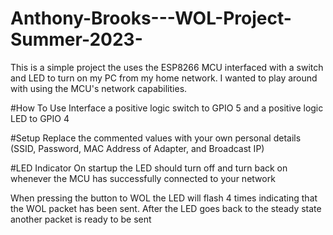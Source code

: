 # Anthony-Brooks---WOL-Project-Summer-2023-
This is a simple project the uses the ESP8266 MCU interfaced with a switch and LED to turn on my PC from my home network. I wanted to play around with using the MCU's network capabilities. 


#How To Use
Interface a positive logic switch to GPIO 5 and a positive logic LED to GPIO 4

#Setup
Replace the commented values with your own personal details (SSID, Password, MAC Address of Adapter, and Broadcast IP) 

#LED Indicator
On startup the LED should turn off and turn back on whenever the MCU has successfully connected to your network

When pressing the button to WOL the LED will flash 4 times indicating that the WOL packet has been sent. After the LED goes back to the steady state another packet is ready to be sent
